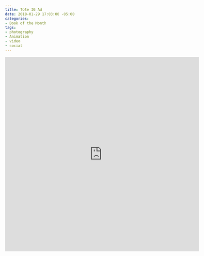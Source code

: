 ```yaml
---
title: Tote IG Ad
date: 2018-01-29 17:03:00 -05:00
categories:
- Book of the Month
tags:
- photography
- Animation
- video
- social
---
```


<div class="video-square">
	<iframe src="https://player.vimeo.com/video/253260323?&background=1&loop=1&autopause=0" width="640" height="640" frameborder="0" webkitallowfullscreen mozallowfullscreen allowfullscreen></iframe>
</div>